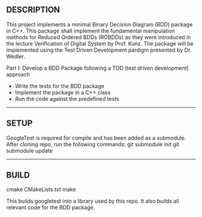 ## DESCRIPTION
This project implements a minimal Binary Decision Diagram (BDD) package in C++. This package shall implement the fundamental manipulation methods for Reduced Ordered BDDs (ROBDDs) as they were introduced in the lecture Verification of Digital System by Prof. Kunz. The package will be implemented using the Test Driven Development pardigm presented by Dr. Wedler.

Part I: Develop a BDD Package following a TDD (test driven development) approach

- Write the tests for the BDD package
- Implement the package in a C++ class
- Run the code against the predefined tests

---

## SETUP
GoogleTest is required for compile and has been added as a submodule. After cloning repo, run the following commands:
git submodule init
git submodule update

---

## BUILD
cmake CMakeLists.txt
make

This builds googletest into a library used by this repo. It also builds all relevant code for the BDD package.